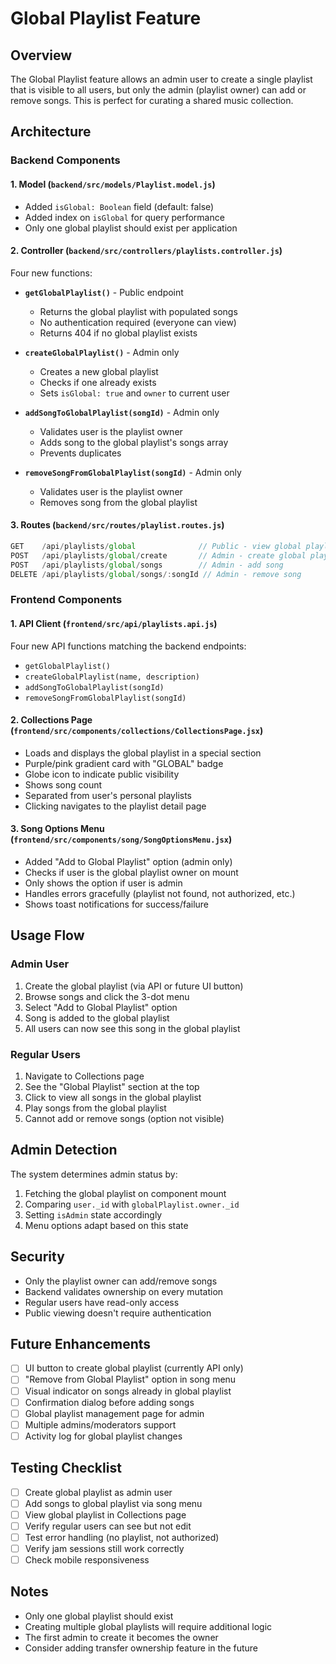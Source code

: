 # Global Playlist Feature

## Overview

The Global Playlist feature allows an admin user to create a single playlist that is visible to all users, but only the admin (playlist owner) can add or remove songs. This is perfect for curating a shared music collection.

## Architecture

### Backend Components

#### 1. Model (`backend/src/models/Playlist.model.js`)

- Added `isGlobal: Boolean` field (default: false)
- Added index on `isGlobal` for query performance
- Only one global playlist should exist per application

#### 2. Controller (`backend/src/controllers/playlists.controller.js`)

Four new functions:

- **`getGlobalPlaylist()`** - Public endpoint

  - Returns the global playlist with populated songs
  - No authentication required (everyone can view)
  - Returns 404 if no global playlist exists

- **`createGlobalPlaylist()`** - Admin only

  - Creates a new global playlist
  - Checks if one already exists
  - Sets `isGlobal: true` and `owner` to current user

- **`addSongToGlobalPlaylist(songId)`** - Admin only

  - Validates user is the playlist owner
  - Adds song to the global playlist's songs array
  - Prevents duplicates

- **`removeSongFromGlobalPlaylist(songId)`** - Admin only
  - Validates user is the playlist owner
  - Removes song from the global playlist

#### 3. Routes (`backend/src/routes/playlist.routes.js`)

```javascript
GET    /api/playlists/global              // Public - view global playlist
POST   /api/playlists/global/create       // Admin - create global playlist
POST   /api/playlists/global/songs        // Admin - add song
DELETE /api/playlists/global/songs/:songId // Admin - remove song
```

### Frontend Components

#### 1. API Client (`frontend/src/api/playlists.api.js`)

Four new API functions matching the backend endpoints:

- `getGlobalPlaylist()`
- `createGlobalPlaylist(name, description)`
- `addSongToGlobalPlaylist(songId)`
- `removeSongFromGlobalPlaylist(songId)`

#### 2. Collections Page (`frontend/src/components/collections/CollectionsPage.jsx`)

- Loads and displays the global playlist in a special section
- Purple/pink gradient card with "GLOBAL" badge
- Globe icon to indicate public visibility
- Shows song count
- Separated from user's personal playlists
- Clicking navigates to the playlist detail page

#### 3. Song Options Menu (`frontend/src/components/song/SongOptionsMenu.jsx`)

- Added "Add to Global Playlist" option (admin only)
- Checks if user is the global playlist owner on mount
- Only shows the option if user is admin
- Handles errors gracefully (playlist not found, not authorized, etc.)
- Shows toast notifications for success/failure

## Usage Flow

### Admin User

1. Create the global playlist (via API or future UI button)
2. Browse songs and click the 3-dot menu
3. Select "Add to Global Playlist" option
4. Song is added to the global playlist
5. All users can now see this song in the global playlist

### Regular Users

1. Navigate to Collections page
2. See the "Global Playlist" section at the top
3. Click to view all songs in the global playlist
4. Play songs from the global playlist
5. Cannot add or remove songs (option not visible)

## Admin Detection

The system determines admin status by:

1. Fetching the global playlist on component mount
2. Comparing `user._id` with `globalPlaylist.owner._id`
3. Setting `isAdmin` state accordingly
4. Menu options adapt based on this state

## Security

- Only the playlist owner can add/remove songs
- Backend validates ownership on every mutation
- Regular users have read-only access
- Public viewing doesn't require authentication

## Future Enhancements

- [ ] UI button to create global playlist (currently API only)
- [ ] "Remove from Global Playlist" option in song menu
- [ ] Visual indicator on songs already in global playlist
- [ ] Confirmation dialog before adding songs
- [ ] Global playlist management page for admin
- [ ] Multiple admins/moderators support
- [ ] Activity log for global playlist changes

## Testing Checklist

- [ ] Create global playlist as admin user
- [ ] Add songs to global playlist via song menu
- [ ] View global playlist in Collections page
- [ ] Verify regular users can see but not edit
- [ ] Test error handling (no playlist, not authorized)
- [ ] Verify jam sessions still work correctly
- [ ] Check mobile responsiveness

## Notes

- Only one global playlist should exist
- Creating multiple global playlists will require additional logic
- The first admin to create it becomes the owner
- Consider adding transfer ownership feature in the future
